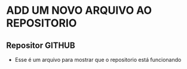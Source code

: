 # ADD UM NOVO ARQUIVO AO REPOSITORIO
## Repositor GITHUB
- Esse é um arquivo para mostrar que o repositorio está funcionando
